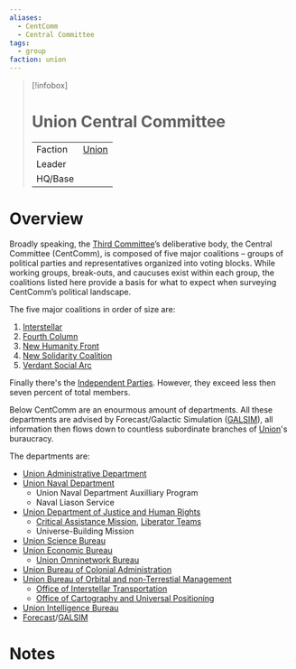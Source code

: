```yaml
---
aliases:
  - CentComm
  - Central Committee
tags:
  - group
faction: union
---
```

> [!infobox] 
> # Union Central Committee
> | | |
> | ---- | ---- |
> | Faction | [Union](Union.md) |
> | Leader |  |
> | HQ/Base | |


# Overview
Broadly speaking, the [Third Committee](Third%20Committee.md)’s deliberative body, the Central Committee (CentComm), is composed of five major coalitions – groups of political parties and representatives organized into voting blocks. While working groups, break-outs, and caucuses exist within each group, the coalitions listed here provide a basis for what to expect when surveying CentComm’s political landscape.

The five major coalitions in order of size are:
1. [Interstellar](Interstellar.md)
2. [Fourth Column](Fourth%20Column.md)
3. [New Humanity Front](New%20Humanity%20Front.md)
4. [New Solidarity Coalition](New%20Solidarity%20Coalition.md)
5. [Verdant Social Arc](Verdant%20Social%20Arc.md)

Finally there's the [Independent Parties](Independent%20Parties.md). However, they exceed less then seven percent of total members.

Below CentComm are an enourmous amount of departments. All these departments are advised by Forecast/Galactic Simulation ([GALSIM](GALSIM.md)), all information then flows down to countless subordinate branches of [Union](Union.md)'s buraucracy.

The departments are:
- [Union Administrative Department](Union%20Administrative%20Department.md)
- [Union Naval Department](Union%20Naval%20Department.md)
	- Union Naval Department Auxilliary Program
	- Naval Liason Service
- [Union Department of Justice and Human Rights](Union%20Department%20of%20Justice%20and%20Human%20Rights.md)
	- [Critical Assistance Mission](Critical%20Assistance%20Missions.md), [Liberator Teams](Liberator%20Teams.md)
	- Universe-Building Mission
- [Union Science Bureau](Union%20Science%20Bureau.md)
- [Union Economic Bureau](Union%20Economic%20Bureau.md)
	- [Union Omninetwork Bureau](Union%20Omninetwork%20Bureau.md)
- [Union Bureau of Colonial Administration](Union%20Bureau%20of%20Colonial%20Administration.md)
- [Union Bureau of Orbital and non-Terrestial Management](Union%20Bureau%20of%20Orbital%20and%20non-Terrestial%20Management.md)
	- [Office of Interstellar Transportation](Office%20of%20Interstellar%20Transportation.md)
	- [Office of Cartography and Universal Positioning](Office%20of%20Cartography%20and%20Universal%20Positioning.md)
- [Union Intelligence Bureau](Union%20Intelligence%20Bureau.md)
- [Forecast](GALSIM.md)/[GALSIM](GALSIM.md)

# Notes